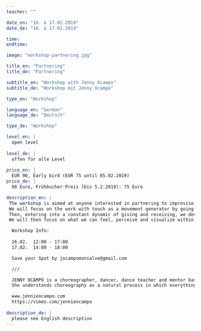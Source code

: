 ```yaml
---
teacher: ""

date_en: "16. & 17.02.2019"
date_de: "16. & 17.02.2019"

time: 
endtime: 

image: "workshop-partnering.jpg"

title_en: "Partnering"
title_de: "Partnering"

subtitle_en: "Workshop with Jenny Ocampo"
subtitle_de: "Workshop mit Jenny Ocampo"

type_en: "Workshop"

language_en: "German"
language_de: "Deutsch"

type_de: "Workshop"

level_en: |
  open level  
  
level_de: |
  offen für alle Level  
  
price_en: |
  EUR 90, Early bird (EUR 75 until 05.02.2019)
price_de: |
  90 Euro, Frühbucher-Preis (bis 5.2.2019): 75 Euro

description_en: |
 The workshop is aimed at anyone interested in partnering to improvise, create and expand movement vocabulary and choreographically compose through contact with others. 
 We will focus on the work with touch as a movement generator by going through different layers of it: recognizing at first the contact potential through a first warm-up section.  
 Then, entering into a constant dynamic of giving and receiving, we develop an attentive listening with a partner. From this point on, we begin to deal with different intensities, qualities and tones of touch allowing this information to resonate through the body.  
 We will then focus on what we can feel, perceive and visualize within the work of touch transcribing it into movement material. At the same time we will place this work in space and time and work here with the paths and tissues that we form and produce as we move in pairs. The exploration of dynamics, including acceleration, deceleration, silence, among others, is also part of this section. Beyond choreographic composition, we build on the possibility of practicing dialogue, communication and creation through the potential universe of touch and movement.

  Workshop Info:  
 
  16.02.  12:00 - 17:00  
  17.02.  14:00 - 18:00  

  Save your Spot by jocampomonsalve@gmail.com  

  ///  

  JENNY OCAMPO is a choreographer, dancer, dance teacher and mentor based in Berlin. She was born in Colombia and moved to Germany, where she received her dance degree from the Folkwang University of the Arts in Essen. She is currently completing Dance Science at the Freie Universität in Berlin (M.A.). She worked for several years as a solo dancer for the Dance Theatre Company at Theater Münster and was chosen by Pina Bausch to dance Le Sacre du Printemps and Tannhäuser. Since 2009 she has been working as a freelance dancer and, in addition to her work with Hidden Tracks, is realizing her own projects in collaboration with other artists* and theatres of the independent scene in Germany and South America. The works Mirage (2016), Damp Sheets (2017), The Canvas (2017) and S (2018), which premiered in Berlin, are among them.
  She understands choreography as a natural process in which everything takes its own and natural development, which is a kind of instability and unfolding of the extraordinary character of human actions and emotions. Her method, based on improvisation, links the perception of the inner and outer world to dance and performance.  

  www.jennieocampo.com  
  https://vimeo.com/jennieocampo 
  
description_de: |
  please see English description
---
```




